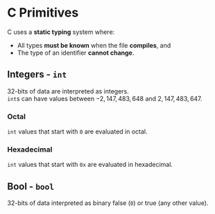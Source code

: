 # C Primitives
C uses a **static typing** system where:
- All types **must be known** when the file **compiles**, and
- The type of an identifier **cannot change**. 

## Integers - `int`
32-bits of data are interpreted as integers. <br>
`int`s can have values between $-2,147,483,648$ and $2,147,483,647$. 

### Octal
`int` values that start with `0` are evaluated in octal. 

### Hexadecimal
`int` values that start with `0x` are evaluated in hexadecimal. 

## Bool - `bool`
32-bits of data interpreted as binary false (`0`) or true (any other value).
